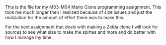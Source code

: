 This is the file for my M03-M04 Mario Clone programming assignment. This took me much longer then I realized because of size issues and just the realization for the amount of effort there was to make this.

For the next assignment that deals with making a Zelda clone I will look for sources to see what size to make the spirtes and more and do better with how I manage my time.
